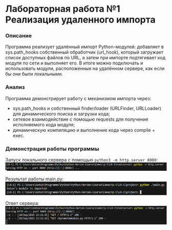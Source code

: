 # Лабораторная работа №1 Реализация удаленного импорта

### Описание

Программа реализует удалённый импорт Python-модулей: добавляет в sys.path_hooks собственный обработчик (url_hook), который загружает список доступных файлов по URL, а затем при импорте подтягивает код модуля по сети и выполняет его. В итоге можно подключать и использовать модули, расположенные на удалённом сервере, как если бы они были локальными.

### Анализ

Программа демонстрирует работу с механизмом импорта через:

* sys.path_hooks и собственный finder/loader (URLFinder, URLLoader) для динамического поиска и загрузки кода;
* сетевое взаимодействие с помощью requests для получения исполняемого кода модуля;
* динамическую компиляцию и выполнение кода через compile + exec.

### Демонстрация работы программы

Запуск локального сервера с помощью `python3 -m http.server 8000`:
![server](./img/local_server_start.png)

Результат работы main.py:
![demo](./img/demo_local.png)

Ответ сервера:
![server_response](./img/local_server_resp.png)

